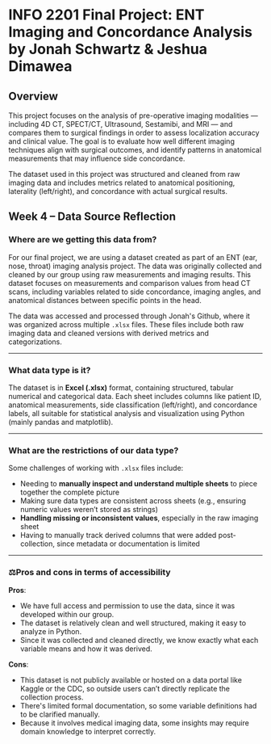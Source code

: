 # INFO 2201 Final Project: ENT Imaging and Concordance Analysis by Jonah Schwartz & Jeshua Dimawea

## Overview

This project focuses on the analysis of pre-operative imaging modalities — including 4D CT, SPECT/CT, Ultrasound, Sestamibi, and MRI — and compares them to surgical findings in order to assess localization accuracy and clinical value. The goal is to evaluate how well different imaging techniques align with surgical outcomes, and identify patterns in anatomical measurements that may influence side concordance.

The dataset used in this project was structured and cleaned from raw imaging data and includes metrics related to anatomical positioning, laterality (left/right), and concordance with actual surgical results.


## Week 4 – Data Source Reflection

### Where are we getting this data from?

For our final project, we are using a dataset created as part of an ENT (ear, nose, throat) imaging analysis project. The data was originally collected and cleaned by our group using raw measurements and imaging results. This dataset focuses on measurements and comparison values from head CT scans, including variables related to side concordance, imaging angles, and anatomical distances between specific points in the head.

The data was accessed and processed through Jonah's Github, where it was organized across multiple `.xlsx` files. These files include both raw imaging data and cleaned versions with derived metrics and categorizations.

---

### What data type is it?

The dataset is in **Excel (.xlsx)** format, containing structured, tabular numerical and categorical data. Each sheet includes columns like patient ID, anatomical measurements, side classification (left/right), and concordance labels, all suitable for statistical analysis and visualization using Python (mainly pandas and matplotlib).

---

### What are the restrictions of our data type?

Some challenges of working with `.xlsx` files include:
- Needing to **manually inspect and understand multiple sheets** to piece together the complete picture
- Making sure data types are consistent across sheets (e.g., ensuring numeric values weren’t stored as strings)
- **Handling missing or inconsistent values**, especially in the raw imaging sheet
- Having to manually track derived columns that were added post-collection, since metadata or documentation is limited

---

### ⚖Pros and cons in terms of accessibility

**Pros**:
- We have full access and permission to use the data, since it was developed within our group.
- The dataset is relatively clean and well structured, making it easy to analyze in Python.
- Since it was collected and cleaned directly, we know exactly what each variable means and how it was derived.

**Cons**:
- This dataset is not publicly available or hosted on a data portal like Kaggle or the CDC, so outside users can’t directly replicate the collection process.
- There's limited formal documentation, so some variable definitions had to be clarified manually.
- Because it involves medical imaging data, some insights may require domain knowledge to interpret correctly.
